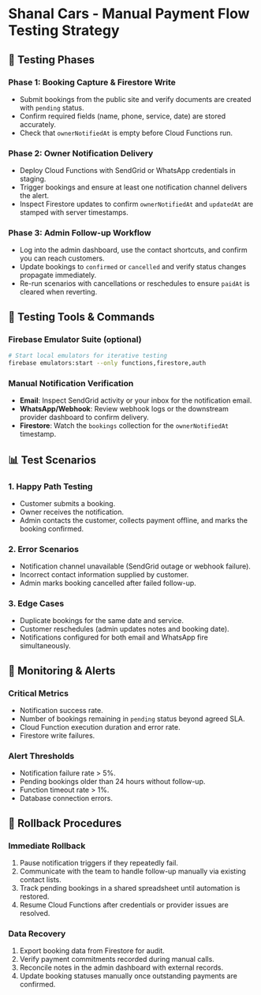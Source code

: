 # Shanal Cars - Manual Payment Flow Testing Strategy

## 🧪 Testing Phases

### Phase 1: Booking Capture & Firestore Write
- Submit bookings from the public site and verify documents are created with `pending` status.
- Confirm required fields (name, phone, service, date) are stored accurately.
- Check that `ownerNotifiedAt` is empty before Cloud Functions run.

### Phase 2: Owner Notification Delivery
- Deploy Cloud Functions with SendGrid or WhatsApp credentials in staging.
- Trigger bookings and ensure at least one notification channel delivers the alert.
- Inspect Firestore updates to confirm `ownerNotifiedAt` and `updatedAt` are stamped with server timestamps.

### Phase 3: Admin Follow-up Workflow
- Log into the admin dashboard, use the contact shortcuts, and confirm you can reach customers.
- Update bookings to `confirmed` or `cancelled` and verify status changes propagate immediately.
- Re-run scenarios with cancellations or reschedules to ensure `paidAt` is cleared when reverting.

## 🔧 Testing Tools & Commands

### Firebase Emulator Suite (optional)
```bash
# Start local emulators for iterative testing
firebase emulators:start --only functions,firestore,auth
```

### Manual Notification Verification
- **Email**: Inspect SendGrid activity or your inbox for the notification email.
- **WhatsApp/Webhook**: Review webhook logs or the downstream provider dashboard to confirm delivery.
- **Firestore**: Watch the `bookings` collection for the `ownerNotifiedAt` timestamp.

## 📊 Test Scenarios

### 1. Happy Path Testing
- Customer submits a booking.
- Owner receives the notification.
- Admin contacts the customer, collects payment offline, and marks the booking confirmed.

### 2. Error Scenarios
- Notification channel unavailable (SendGrid outage or webhook failure).
- Incorrect contact information supplied by customer.
- Admin marks booking cancelled after failed follow-up.

### 3. Edge Cases
- Duplicate bookings for the same date and service.
- Customer reschedules (admin updates notes and booking date).
- Notifications configured for both email and WhatsApp fire simultaneously.

## 🚨 Monitoring & Alerts

### Critical Metrics
- Notification success rate.
- Number of bookings remaining in `pending` status beyond agreed SLA.
- Cloud Function execution duration and error rate.
- Firestore write failures.

### Alert Thresholds
- Notification failure rate > 5%.
- Pending bookings older than 24 hours without follow-up.
- Function timeout rate > 1%.
- Database connection errors.

## 🔄 Rollback Procedures

### Immediate Rollback
1. Pause notification triggers if they repeatedly fail.
2. Communicate with the team to handle follow-up manually via existing contact lists.
3. Track pending bookings in a shared spreadsheet until automation is restored.
4. Resume Cloud Functions after credentials or provider issues are resolved.

### Data Recovery
1. Export booking data from Firestore for audit.
2. Verify payment commitments recorded during manual calls.
3. Reconcile notes in the admin dashboard with external records.
4. Update booking statuses manually once outstanding payments are confirmed.
